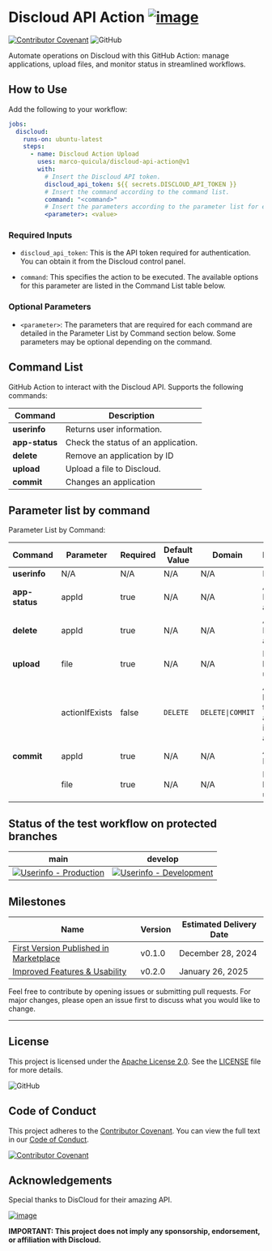 # Discloud API Action [![image](https://github.com/user-attachments/assets/528238b4-547e-4d9e-953d-78c1df182210)](https://discloud.com)
[![Contributor Covenant](https://img.shields.io/badge/Contributor%20Covenant-2.1-4baaaa.svg)](CODE_OF_CONDUCT.md)
![GitHub](https://img.shields.io/github/license/marco-quicula/discloud-api-action)

Automate operations on Discloud with this GitHub Action: manage applications, upload files, and monitor status in streamlined workflows.

## How to Use

Add the following to your workflow:

```yaml
jobs:
  discloud:
    runs-on: ubuntu-latest
    steps:
      - name: Discloud Action Upload
        uses: marco-quicula/discloud-api-action@v1
        with:
          # Insert the Discloud API token.
          discloud_api_token: ${{ secrets.DISCLOUD_API_TOKEN }}
          # Insert the command according to the command list.
          command: "<command>"
          # Insert the parameters according to the parameter list for each command.
          <parameter>: <value>
```

### Required Inputs
- `discloud_api_token`: This is the API token required for authentication. You can obtain it from the Discloud control panel.
  
- `command`: This specifies the action to be executed. The available options for this parameter are listed in the Command List table below.

### Optional Parameters
- `<parameter>`: The parameters that are required for each command are detailed in the Parameter List by Command section below. Some parameters may be optional depending on the command.

## Command List

GitHub Action to interact with the Discloud API. Supports the following commands:

| Command        | Description                         |
|----------------|-------------------------------------|
| **userinfo**   | Returns user information.           |
| **app-status** | Check the status of an application. |
| **delete**     | Remove an application by ID         |
| **upload**     | Upload a file to Discloud.          |
| **commit**     | Changes an application              |

## Parameter list by command

Parameter List by Command:

| Command        | Parameter      | Required | Default Value | Domain           | Description                                              | Example                         |
|----------------|----------------|----------|---------------|------------------|----------------------------------------------------------|---------------------------------|
| **userinfo**   | N/A            | N/A      | N/A           | N/A              | N/A                                                      | N/A                             |
| **app-status** | appId          | true     | N/A           | N/A              | Application ID or `all` for all apps.                    | appId:&nbsp;my-app              |
| **delete**     | appId          | true     | N/A           | N/A              | Application ID or `all` for all apps.                    | appId:&nbsp;my-app              |
| **upload**     | file           | true     | N/A           | N/A              | File (.zip) to be uploaded.                              | file:&nbsp;"./path/to/file.zip" |
|                | actionIfExists | false    | `DELETE`      | `DELETE\|COMMIT` | Action to be taken if the application is already active. | actionIfExist:&nbsp;COMMIT      |
| **commit**     | appId          | true     | N/A           | N/A              | Application ID.                                          | appId:&nbsp;my-app              |
|                | file           | true     | N/A           | N/A              | File (.zip) to be uploaded.                              | file:&nbsp;path/to/file.zip"    |

## Status of the test workflow on protected branches

| main                                                                                                                                                                                                                                   | develop                                                                                                                                                                                                                                          |
|----------------------------------------------------------------------------------------------------------------------------------------------------------------------------------------------------------------------------------------|--------------------------------------------------------------------------------------------------------------------------------------------------------------------------------------------------------------------------------------------------|
| [![Userinfo - Production](https://github.com/marco-quicula/discloud-api-action/actions/workflows/userinfo-main.yaml/badge.svg?branch=main)](https://github.com/marco-quicula/discloud-api-action/actions/workflows/userinfo-main.yaml) | [![Userinfo - Development](https://github.com/marco-quicula/discloud-api-action/actions/workflows/userinfo-develop.yaml/badge.svg?branch=develop)](https://github.com/marco-quicula/discloud-api-action/actions/workflows/userinfo-develop.yaml) |

## Milestones

| Name                                                                                                       | Version | Estimated Delivery Date |
|------------------------------------------------------------------------------------------------------------|---------|-------------------------|
| [First Version Published in Marketplace](https://github.com/marco-quicula/discloud-api-action/milestone/1) | v0.1.0  | December 28, 2024       |
| [Improved Features & Usability](https://github.com/marco-quicula/discloud-api-action/milestone/2)          | v0.2.0  | January 26, 2025        |

Feel free to contribute by opening issues or submitting pull requests. For major changes, please open an issue first to discuss what you would like to change.

---

## License
This project is licensed under the [Apache License 2.0](https://www.apache.org/licenses/LICENSE-2.0). See the [LICENSE](./LICENSE) file for more details.

![GitHub](https://img.shields.io/github/license/marco-quicula/discloud-api-action)

## Code of Conduct
This project adheres to the [Contributor Covenant](https://www.contributor-covenant.org). You can view the full text in our [Code of Conduct](./CODE_OF_CONDUCT.md).

[![Contributor Covenant](https://img.shields.io/badge/Contributor%20Covenant-2.1-4baaaa.svg)](CODE_OF_CONDUCT.md)

## Acknowledgements
Special thanks to DisCloud for their amazing API.

[![image](https://github.com/user-attachments/assets/ae507ba2-2ebf-4228-9b49-21de67c03415)](https://discloud.com)

**IMPORTANT: This project does not imply any sponsorship, endorsement, or affiliation with Discloud.**
